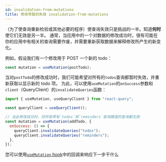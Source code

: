 ```yaml
---
id: invalidation-from-mutations
title: 修改导致的失效 invalidation-from-mutations
---
```


（为了使查询重新检验或其他必要的程序）使查询失效只是挑战的一半。知道**何时**使它们无效是另一半。
通常，当应用中的一个对数据的修改成功时，很有可能在你的应用中有相关的查询需要作废，并需要重新获取数据来解释修改所产生的新变化。

例如，假设我们有一个修改用于 POST 一个新的 todo：

```js
const mutation = useMutation(postTodo);
```

当对`postTodo`的修改成功时，我们可能希望对所有的`todos`查询都暂时失效，并重新获取以显示新的 todo 项。
为此，可以使用`useMutation`的`onSuccess`参数和`client`（QueryClient）的`invalidateQueries`函数：

```js
import { useMutation, useQueryClient } from "react-query";

const queryClient = useQueryClient();

// 当此修改成功时，将所有带有`todos`和`reminders`查询键值的查询都无效
const mutation = useMutation(addTodo, {
  onSuccess: () => {
    queryClient.invalidateQueries("todos");
    queryClient.invalidateQueries("reminders");
  },
});
```

您可以使用[`useMutation` hook](./mutations)中的回调来响应下一步干什么
